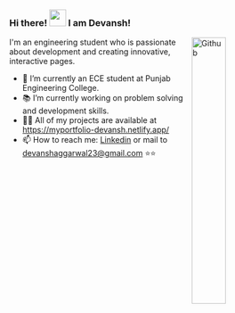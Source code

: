 <!--

## Hi there 👋
**devansh2311/devansh2311** is a ✨ _special_ ✨ repository because its `README.md` (this file) appears on your GitHub profile.

Here are some ideas to get you started:

- 🔭 I’m currently working on ...
- 🌱 I’m currently learning ...
- 👯 I’m looking to collaborate on ...
- 🤔 I’m looking for help with ...
- 💬 Ask me about ...
- 📫 How to reach me: ...
- 😄 Pronouns: ...
- ⚡ Fun fact: ...
-->
### Hi there! <img src="https://raw.githubusercontent.com/iampavangandhi/iampavangandhi/master/gifs/Hi.gif" width="30px"> I am Devansh!

<img width="35%" align="right" alt="Github" src="https://user-images.githubusercontent.com/48678280/88862734-4903af80-d201-11ea-968b-9c939d88a37c.gif" />

I'm an engineering student who is passionate about development and creating innovative, interactive pages.

- 🔭 I’m currently an ECE student at Punjab Engineering College.
- 📚 I’m currently working on problem solving and development skills.
- 👨‍💻 All of my projects are available at https://myportfolio-devansh.netlify.app/
- 📫 How to reach me: [Linkedin](https://www.linkedin.com/in/devansh-aggarwal-21809a257/) or mail to devanshaggarwal23@gmail.com
  ⭐️⭐️
